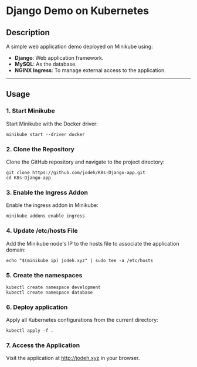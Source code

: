 # Django Demo on Kubernetes
## **Description**
A simple web application demo deployed on Minikube using:
- **Django**: Web application framework.
- **MySQL**: As the database.
- **NGINX Ingress**: To manage external access to the application.

---

## **Usage**

### 1. **Start Minikube**
Start Minikube with the Docker driver:
```
minikube start --driver docker
```
### 2. **Clone the Repository**
Clone the GitHub repository and navigate to the project directory:
```
git clone https://github.com/jodeh/K8s-Django-app.git
cd K8s-Django-app
```
### 3. **Enable the Ingress Addon**
Enable the ingress addon in Minikube:
```
minikube addons enable ingress
```
### 4. **Update /etc/hosts File**
Add the Minikube node's IP to the hosts file to associate the application domain:
```
echo "$(minikube ip) jodeh.xyz" | sudo tee -a /etc/hosts
```
### 5. **Create the namespaces**
```
kubectl create namespace development
kubectl create namespace database
```
### 6. **Deploy application**
Apply all Kubernetes configurations from the current directory:
```
kubectl apply -f .
```
### 7. **Access the Application**
Visit the application at http://jodeh.xyz in your browser.
